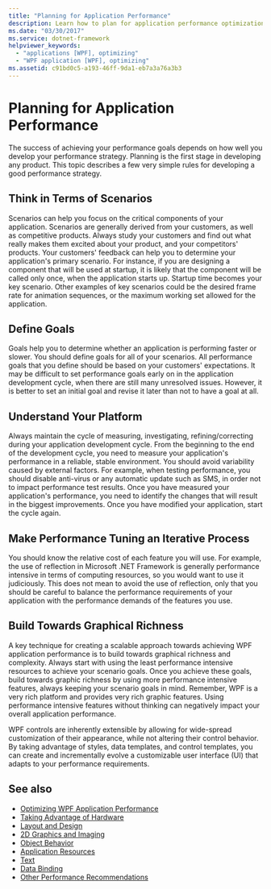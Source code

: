 ```yaml
---
title: "Planning for Application Performance"
description: Learn how to plan for application performance optimization and understand how to develop performance strategies for your applications.
ms.date: "03/30/2017"
ms.service: dotnet-framework
helpviewer_keywords: 
  - "applications [WPF], optimizing"
  - "WPF application [WPF], optimizing"
ms.assetid: c91bd0c5-a193-46ff-9da1-eb7a3a76a3b3
---
```

# Planning for Application Performance

The success of achieving your performance goals depends on how well you develop your performance strategy. Planning is the first stage in developing any product. This topic describes a few very simple rules for developing a good performance strategy.  
  
## Think in Terms of Scenarios  

Scenarios can help you focus on the critical components of your application. Scenarios are generally derived from your customers, as well as competitive products. Always study your customers and find out what really makes them excited about your product, and your competitors' products. Your customers' feedback can help you to determine your application's primary scenario. For instance, if you are designing a component that will be used at startup, it is likely that the component will be called only once, when the application starts up. Startup time becomes your key scenario. Other examples of key scenarios could be the desired frame rate for animation sequences, or the maximum working set allowed for the application.  
  
## Define Goals  

Goals help you to determine whether an application is performing faster or slower. You should define goals for all of your scenarios. All performance goals that you define should be based on your customers' expectations. It may be difficult to set performance goals early on in the application development cycle, when there are still many unresolved issues. However, it is better to set an initial goal and revise it later than not to have a goal at all.  
  
## Understand Your Platform  

Always maintain the cycle of measuring, investigating, refining/correcting during your application development cycle. From the beginning to the end of the development cycle, you need to measure your application's performance in a reliable, stable environment. You should avoid variability caused by external factors. For example, when testing performance, you should disable anti-virus or any automatic update such as SMS, in order not to impact performance test results. Once you have measured your application's performance, you need to identify the changes that will result in the biggest improvements. Once you have modified your application, start the cycle again.  
  
## Make Performance Tuning an Iterative Process  

You should know the relative cost of each feature you will use. For example, the use of reflection in Microsoft .NET Framework is generally performance intensive in terms of computing resources, so you would want to use it judiciously. This does not mean to avoid the use of reflection, only that you should be careful to balance the performance requirements of your application with the performance demands of the features you use.  
  
## Build Towards Graphical Richness  

A key technique for creating a scalable approach towards achieving WPF application performance is to build towards graphical richness and complexity. Always start with using the least performance intensive resources to achieve your scenario goals. Once you achieve these goals, build towards graphic richness by using more performance intensive features, always keeping your scenario goals in mind. Remember, WPF is a very rich platform and provides very rich graphic features. Using performance intensive features without thinking can negatively impact your overall application performance.  
  
WPF controls are inherently extensible by allowing for wide-spread customization of their appearance, while not altering their control behavior. By taking advantage of styles, data templates, and control templates, you can create and incrementally evolve a customizable user interface (UI) that adapts to your performance requirements.  
  
## See also

- [Optimizing WPF Application Performance](optimizing-wpf-application-performance.md)
- [Taking Advantage of Hardware](optimizing-performance-taking-advantage-of-hardware.md)
- [Layout and Design](optimizing-performance-layout-and-design.md)
- [2D Graphics and Imaging](optimizing-performance-2d-graphics-and-imaging.md)
- [Object Behavior](optimizing-performance-object-behavior.md)
- [Application Resources](optimizing-performance-application-resources.md)
- [Text](optimizing-performance-text.md)
- [Data Binding](optimizing-performance-data-binding.md)
- [Other Performance Recommendations](optimizing-performance-other-recommendations.md)
